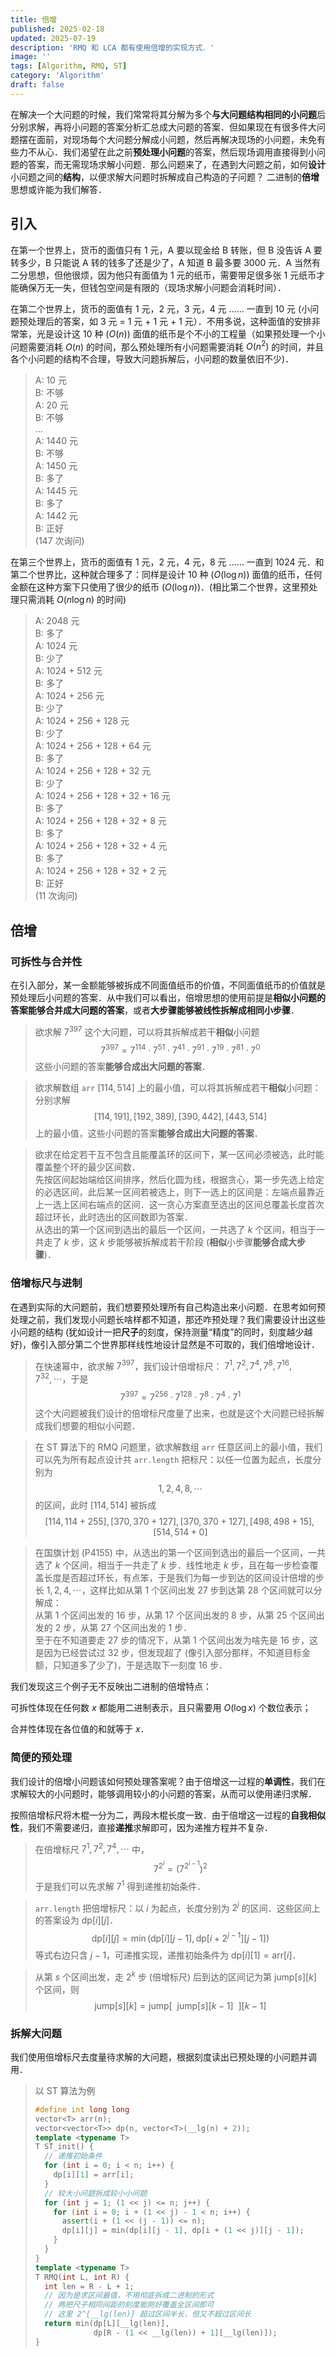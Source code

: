 ```yaml
---
title: 倍增
published: 2025-02-18
updated: 2025-07-19
description: 'RMQ 和 LCA 都有使用倍增的实现方式．'
image: ''
tags: [Algorithm, RMQ, ST]
category: 'Algorithm'
draft: false
---
```


在解决一个大问题的时候，我们常常将其分解为多个**与大问题结构相同的小问题**后分别求解，再将小问题的答案分析汇总成大问题的答案．但如果现在有很多件大问题摆在面前，对现场每个大问题分解成小问题，然后再解决现场的小问题，未免有些力不从心．我们渴望在此之前**预处理小问题**的答案，然后现场调用直接得到小问题的答案，而无需现场求解小问题．那么问题来了，在遇到大问题之前，如何**设计**小问题之间的**结构**，以便求解大问题时拆解成自己构造的子问题？ 二进制的**倍增**思想或许能为我们解答．

## 引入

在第一个世界上，货币的面值只有 1 元，A 要以现金给 B 转账，但 B 没告诉 A 要转多少，B 只能说 A 转的钱多了还是少了，A 知道 B 最多要 3000 元．A 当然有二分思想，但他很烦，因为他只有面值为 1 元的纸币，需要带足很多张 1 元纸币才能确保万无一失，但钱包空间是有限的（现场求解小问题会消耗时间）．

在第二个世界上，货币的面值有 1 元，2 元，3 元，4 元 …… 一直到 10 元 (小问题预处理后的答案，如 3 元 = 1 元 + 1 元 + 1 元）．不用多说，这种面值的安排非常笨，光是设计这 10 种 ($O(n)$) 面值的纸币是个不小的工程量（如果预处理一个小问题需要消耗 $O(n)$ 的时间，那么预处理所有小问题需要消耗 $O(n^2)$ 的时间，并且各个小问题的结构不合理，导致大问题拆解后，小问题的数量依旧不少)．

> A: 10 元\
> B: 不够\
> A: 20 元\
> B: 不够\
> ...\
> A: 1440 元\
> B: 不够\
> A: 1450 元\
> B: 多了\
> A: 1445 元\
> B: 多了\
> A: 1442 元\
> B: 正好\
> (147 次询问)

在第三个世界上，货币的面值有 1 元，2 元，4 元，8 元 …… 一直到 1024 元．和第二个世界比，这种就合理多了：同样是设计 10 种 ($O(\log n)$) 面值的纸币，任何金额在这种方案下只使用了很少的纸币 ($O(\log n)$)．(相比第二个世界，这里预处理只需消耗 $O(n \log n)$ 的时间)

> A: 2048 元\
> B: 多了\
> A: 1024 元\
> B: 少了\
> A: 1024 + 512 元\
> B: 多了\
> A: 1024 + 256 元\
> B: 少了\
> A: 1024 + 256 + 128 元\
> B: 少了\
> A: 1024 + 256 + 128 + 64 元\
> B: 多了\
> A: 1024 + 256 + 128 + 32 元\
> B: 少了\
> A: 1024 + 256 + 128 + 32 + 16 元\
> B: 多了\
> A: 1024 + 256 + 128 + 32 + 8 元\
> B: 多了\
> A: 1024 + 256 + 128 + 32 + 4 元\
> B: 多了\
> A: 1024 + 256 + 128 + 32 + 2 元\
> B: 正好\
> (11 次询问)

## 倍增

### 可拆性与合并性

在引入部分，某一金额能够被拆成不同面值纸币的价值，不同面值纸币的价值就是预处理后小问题的答案．从中我们可以看出，倍增思想的使用前提是**相似小问题的答案能够合并成大问题的答案**，或者**大步骤能够被线性拆解成相同小步骤**．

> 欲求解 $7^{397}$ 这个大问题，可以将其拆解成若干**相似**小问题
> $$
> 7^{397} = 7^{114} \cdot 7^{51} \cdot 7^{41} \cdot 7^{91} \cdot 7^{19} \cdot 7^{81} \cdot 7^0
> $$
> 这些小问题的答案**能够合成出大问题的答案**．

> 欲求解数组 `arr` $[114, 514]$ 上的最小值，可以将其拆解成若干**相似**小问题：分别求解
> $$
> [114, 191], [192, 389], [390, 442], [443, 514]
> $$
> 上的最小值，这些小问题的答案**能够合成出大问题的答案**．

> 欲求在给定若干互不包含且能覆盖环的区间下，某一区间必须被选，此时能覆盖整个环的最少区间数．\
> 先按区间起始端给区间排序，然后化圆为线，根据贪心，第一步先选上给定的必选区间，此后某一区间若被选上，则下一选上的区间是：左端点最靠近上一选上区间右端点的区间．这一贪心方案直至选出的区间总覆盖长度首次超过环长，此时选出的区间数即为答案．\
> 从选出的第一个区间到选出的最后一个区间，一共选了 $k$ 个区间，相当于一共走了 $k$ 步，这 $k$ 步能够被拆解成若干阶段 (**相似**小步骤**能够合成大步骤**)．

### 倍增标尺与进制

在遇到实际的大问题前，我们想要预处理所有自己构造出来小问题．在思考如何预处理之前，我们发现小问题长啥样都不知道，那还咋预处理？我们需要设计出这些小问题的结构 (犹如设计一把**尺子**的刻度，保持测量“精度”的同时，刻度越少越好)，像引入部分第二个世界那样线性地设计显然是不可取的，我们倍增地设计．

> 在快速幂中，欲求解 $7^{397}$，我们设计倍增标尺： $7^1, 7^2, 7^4, 7^8, 7^{16}, 7^{32}, \cdots$，于是
> $$
> 7^{397} = 7^{256} \cdot 7^{128} \cdot 7^8 \cdot 7^4 \cdot 7^1
> $$
> 这个大问题被我们设计的倍增标尺度量了出来，也就是这个大问题已经拆解成我们想要的相似小问题．

> 在 ST 算法下的 RMQ 问题里，欲求解数组 `arr` 任意区间上的最小值，我们可以先为所有起点设计共 `arr.length` 把标尺：以任一位置为起点，长度分别为
> $$
> 1, 2, 4, 8, \cdots
> $$
> 的区间，此时 $[114, 514]$ 被拆成
> $$
> [114, 114 + 255], [370, 370 + 127], [370, 370 + 127], [498, 498 + 15], [514, 514 + 0]
> $$

> 在国旗计划 (P4155) 中，从选出的第一个区间到选出的最后一个区间，一共选了 $k$ 个区间，相当于一共走了 $k$ 步．线性地走 $k$ 步，且在每一步检查覆盖长度是否超过环长，有点笨，于是我们为每一步到达的区间设计倍增的步长 $1, 2, 4, \cdots$，这样比如从第 $1$ 个区间出发 $27$ 步到达第 $28$ 个区间就可以分解成：\
> 从第 $1$ 个区间出发的 $16$ 步，从第 $17$ 个区间出发的 $8$ 步，从第 $25$ 个区间出发的 $2$ 步，从第 $27$ 个区间出发的 $1$ 步．\
> 至于在不知道要走 $27$ 步的情况下，从第 $1$ 个区间出发为啥先是 $16$ 步，这是因为已经尝试过 $32$ 步，但发现超了 (像引入部分那样，不知道目标金额，只知道多了少了)，于是选取下一刻度 $16$ 步．

我们发现这三个例子无不反映出二进制的倍增特点：

可拆性体现在任何数 $x$ 都能用二进制表示，且只需要用 $O(\log x)$ 个数位表示；

合并性体现在各位值的和就等于 $x$．

### 简便的预处理

我们设计的倍增小问题该如何预处理答案呢？由于倍增这一过程的**单调性**，我们在求解较大的小问题时，能够调用较小的小问题的答案，从而可以使用递归求解．

按照倍增标尺将木棍一分为二，两段木棍长度一致．由于倍增这一过程的**自我相似性**，我们不需要递归，直接**递推**求解即可，因为递推方程并不复杂．

> 在倍增标尺 $7^1, 7^2, 7^4, \cdots$ 中，
> $$
> 7^{2^i} = \left(7^{2^{i-1}}\right)^2
> $$
> 于是我们可以先求解 $7^1$ 得到递推初始条件．

> `arr.length` 把倍增标尺：以 $i$ 为起点，长度分别为 $2^j$ 的区间．这些区间上的答案设为 $\text{dp}[i][j]$．
> $$
> \text{dp}[i][j] = \min (\text{dp}[i][j - 1], \text{dp}[i + 2^{j-1}][j-1])
> $$
> 等式右边只含 $j - 1$，可递推实现，递推初始条件为 $\text{dp}[i][1] = \text{arr}[i]$．

> 从第 $s$ 个区间出发，走 $2^k$ 步 (倍增标尺) 后到达的区间记为第 $\text{jump}[s][k]$ 个区间，则
> $$
> \text{jump}[s][k] = \text{jump}[\:\:\text{jump}[s][k-1]\:\:][k-1]
> $$

### 拆解大问题

我们使用倍增标尺去度量待求解的大问题，根据刻度读出已预处理的小问题并调用．

> 以 ST 算法为例
>
> ```cpp
> #define int long long
> vector<T> arr(n);
> vector<vector<T>> dp(n, vector<T>(__lg(n) + 2));
> template <typename T>
> T ST_init() {
>   // 递推初始条件
>   for (int i = 0; i < n; i++) {
>     dp[i][1] = arr[i];
>   }
>   // 较大小问题拆成较小小问题
>   for (int j = 1; (1 << j) <= n; j++) {
>     for (int i = 0; i + (1 << j) - 1 < n; i++) {
>       assert(i + (1 << (j - 1)) <= n);
>       dp[i][j] = min(dp[i][j - 1], dp[i + (1 << j)][j - 1]);
>     }
>   }
> }
> template <typename T>
> T RMQ(int L, int R) {
>   int len = R - L + 1;
>   // 因为是求区间最值，不用彻底拆成二进制的形式
>   // 两把尺子相同间距的刻度能刚好覆盖全区间即可
>   // 这里 2^{__lg(len)} 超过区间半长，但又不超过区间长
>   return min(dp[L][__lg(len)],
>              dp[R - (1 << __lg(len)) + 1][__lg(len)]);
> }
> ```
